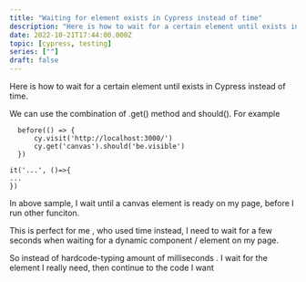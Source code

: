 ```yaml
---
title: "Waiting for element exists in Cypress instead of time"
description: "Here is how to wait for a certain element until exists in Cypress instead of time"
date: 2022-10-21T17:44:00.000Z
topic: [cypress, testing]
series: [""]
draft: false
---
```

Here is how to wait for a certain element until exists in Cypress instead of time.

We can use the combination of .get() method and should(). For example
```
  before(() => {
      cy.visit('http://localhost:3000/')
      cy.get('canvas').should('be.visible')
  })
  
it('...', ()=>{
...
})
 ``` 

In above sample, I wait until a canvas element is ready on my page, before I run other funciton.

This is perfect for me , who used time instead, I need to wait for a few seconds when waiting for a dynamic component / element on my page.

So instead of hardcode-typing amount of milliseconds . I wait for the element I really need, then continue to the code I want
